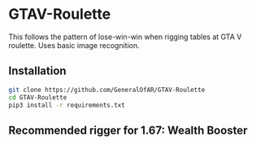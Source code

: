 # GTAV-Roulette
This follows the pattern of lose-win-win when rigging tables at GTA V roulette. Uses basic image recognition.

## Installation

```bash
git clone https://github.com/GeneralOfAR/GTAV-Roulette
cd GTAV-Roulette
pip3 install -r requirements.txt
```

## Recommended rigger for 1.67: Wealth Booster
